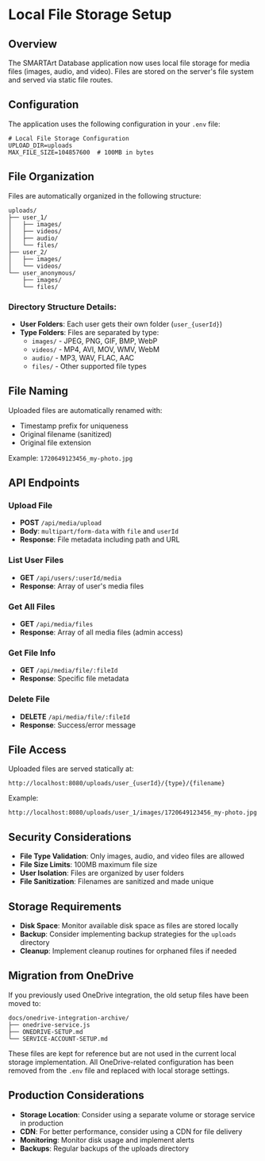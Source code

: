 # Local File Storage Setup

## Overview

The SMARTArt Database application now uses local file storage for media files (images, audio, and video). Files are stored on the server's file system and served via static file routes.

## Configuration

The application uses the following configuration in your `.env` file:

```env
# Local File Storage Configuration
UPLOAD_DIR=uploads
MAX_FILE_SIZE=104857600  # 100MB in bytes
```

## File Organization

Files are automatically organized in the following structure:

```
uploads/
├── user_1/
│   ├── images/
│   ├── videos/
│   ├── audio/
│   └── files/
├── user_2/
│   ├── images/
│   └── videos/
└── user_anonymous/
    ├── images/
    └── files/
```

### Directory Structure Details:

- **User Folders**: Each user gets their own folder (`user_{userId}`)
- **Type Folders**: Files are separated by type:
  - `images/` - JPEG, PNG, GIF, BMP, WebP
  - `videos/` - MP4, AVI, MOV, WMV, WebM
  - `audio/` - MP3, WAV, FLAC, AAC
  - `files/` - Other supported file types

## File Naming

Uploaded files are automatically renamed with:
- Timestamp prefix for uniqueness
- Original filename (sanitized)
- Original file extension

Example: `1720649123456_my-photo.jpg`

## API Endpoints

### Upload File
- **POST** `/api/media/upload`
- **Body**: `multipart/form-data` with `file` and `userId`
- **Response**: File metadata including path and URL

### List User Files
- **GET** `/api/users/:userId/media`
- **Response**: Array of user's media files

### Get All Files
- **GET** `/api/media/files`
- **Response**: Array of all media files (admin access)

### Get File Info
- **GET** `/api/media/file/:fileId`
- **Response**: Specific file metadata

### Delete File
- **DELETE** `/api/media/file/:fileId`
- **Response**: Success/error message

## File Access

Uploaded files are served statically at:
```
http://localhost:8080/uploads/user_{userId}/{type}/{filename}
```

Example:
```
http://localhost:8080/uploads/user_1/images/1720649123456_my-photo.jpg
```

## Security Considerations

- **File Type Validation**: Only images, audio, and video files are allowed
- **File Size Limits**: 100MB maximum file size
- **User Isolation**: Files are organized by user folders
- **File Sanitization**: Filenames are sanitized and made unique

## Storage Requirements

- **Disk Space**: Monitor available disk space as files are stored locally
- **Backup**: Consider implementing backup strategies for the `uploads` directory
- **Cleanup**: Implement cleanup routines for orphaned files if needed

## Migration from OneDrive

If you previously used OneDrive integration, the old setup files have been moved to:
```
docs/onedrive-integration-archive/
├── onedrive-service.js
├── ONEDRIVE-SETUP.md
└── SERVICE-ACCOUNT-SETUP.md
```

These files are kept for reference but are not used in the current local storage implementation. All OneDrive-related configuration has been removed from the `.env` file and replaced with local storage settings.

## Production Considerations

- **Storage Location**: Consider using a separate volume or storage service in production
- **CDN**: For better performance, consider using a CDN for file delivery
- **Monitoring**: Monitor disk usage and implement alerts
- **Backups**: Regular backups of the uploads directory
